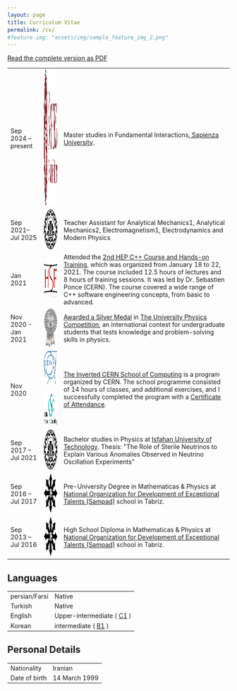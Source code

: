 ```yaml
---
layout: page
title: Curriculum Vitae
permalink: /cv/
#feature-img: "assets/img/sample_feature_img_2.png"
---
```

<div class="cv">
  <a class="octocat" href="/assets/pdf/cv.pdf">
      <div>
      <div class="fa fa-5x fa-fw fa-file-pdf-o" style="margin-bottom: 0.3ex"></div>
      <div>Read the complete version as PDF</div>
    </div>
  </a>

<table class="cv-table">
    <tr>
    <td>Sep 2024 – present</td>
    <td><img alt="Sapienza University" src="/assets/img/cv/Uniroma1.svg"  width="210" height="310"/>
    </td>
    <td>
      Master studies in Fundamental Interactions,<a href="https://www.uniroma1.it/en"> Sapienza University</a>.
    </td>
   </tr>
   <tr>
    <td>Sep 2021– Jul 2025</td>
    <td><img alt="Isfahan University of Technology" src="/assets/img/cv/IUT.png"  width="75" height="90"/>
    </td>
    <td>
      Teacher Assistant for Analytical Mechanics1, Analytical Mechanics2, Electromagnetism1, Electrodynamics and Modern Physics 
    </td>
   </tr>
   <tr>
    <td>Jan 2021</td>
    <td><img alt="HEP Software Foundation" src="/assets/img/cv/hsf.png"  width="90" height="90"/>
    </td>
    <td>
     Attended the <a href="/assets/img/cv/cern hep.pdf">2nd HEP C++ Course and Hands-on Training</a>, which was organized from January 18 to 22, 2021. The course included 12.5 hours of lectures and 8 hours of training sessions. It was led by Dr. Sebastien Ponce (CERN). The course covered a wide range of C++ software engineering concepts, from basic to advanced.
    </td>
   </tr>
   <tr>
    <td>Nov 2020 - Jan 2021 </td>
    <td>
    <img alt="Silver medal" src="/assets/img/cv/silver.png"  width="60" height="90"/>
    </td>
    <td>
       <a href="/assets/img/cv/University Physics Competition .jpg">Awarded a Silver Medal</a> in <a href="http://www.uphysicsc.com/">The University Physics Competition</a>, an international contest for undergraduate students that tests knowledge and problem-solving skills in physics. 
    </td>
   </tr>
   <tr>
    <td>Nov 2020 </td>
    <td><img alt=" 13thInvertedCERNSchoolofComputing" src="/assets/img/cv/cern.svg"  width="75" height="75"/>
    &nbsp;
        <img alt=" 13thInvertedCERNSchoolofComputing" src="/assets/img/cv/CSC.png"  width="150" height="75"/>
    </td>
    <td>
      <a href=" http://indico.cern.ch/e/iCSC-2020"> The Inverted CERN School of Computing</a> is a program organized by CERN. The school programme consisted of 14 hours of classes, and additional exercises, and I successfully completed the program with a <a href="/assets/img/cv/cern school.pdf"> Certificate of Attendance</a>.
    </td>
   </tr>
   <tr>
    <td>Sep 2017 – Jul 2021</td>
    <td><img alt="Isfahan University of Technology" src="/assets/img/cv/IUT.png"  width="75" height="90"/>
    </td>
    <td>
      Bachelor studies in Physics at <a href="https://english.iut.ac.ir/"> Isfahan University of Technology</a>. Thesis: "The Role of Sterile Neutrinos to Explain Various Anomalies Observed in Neutrino Oscillation Experiments"
    </td>
   </tr>
   <tr>
    <td>Sep 2016 – Jul 2017</td>
    <td><img alt="Sampad school" src="/assets/img/cv/sampad.png"  width="80" height="90"/>
    </td>
    <td>
      Pre-University Degree in Mathematicas & Physics at
      <a href='https://en.wikipedia.org/wiki/National_Organization_for_Development_of_Exceptional_Talents'>National Organization for Development of Exceptional Talents (Sampad)</a> school in Tabriz.
    </td>
   </tr>
   <tr>
    <td>Sep 2013 – Jul 2016</td>
    <td><img alt="Sampad school" src="/assets/img/cv/sampad.png"  width="80" height="90"/>
    </td>
    <td>
      High School Diploma in Mathematicas & Physics at
      <a href='https://en.wikipedia.org/wiki/National_Organization_for_Development_of_Exceptional_Talents'>National Organization for Development of Exceptional Talents (Sampad)</a> school in Tabriz.
    </td>
   </tr>
</table>

<h2>Languages</h2>
<table>
  <tr>
    <td>persian/Farsi</td>
    <td>Native</td>
  </tr>
  <tr>
    <td>Turkish</td>
    <td>Native</td>
  </tr>
  <tr>
    <td>English</td>
    <td>
      Upper-intermediate (
      <a href="https://en.wikipedia.org/wiki/Common_European_Framework_of_Reference_for_Languages">C1</a> )
    </td>
  </tr> 
  <tr>
    <td>Korean</td>
    <td>
      intermediate (
      <a href="https://en.wikipedia.org/wiki/Common_European_Framework_of_Reference_for_Languages">B1</a> )
    </td>
  </tr>
</table>
   <h2>Personal Details</h2>
  <table cellpadding="0" cellspacing="0" border="0">
    <tr>
      <td>Nationality</td>
      <td>Iranian</td>
    </tr>
    <tr>
      <td>Date of birth</td>
      <td>14 March 1999</td>
    </tr>
  </table>
</div>
